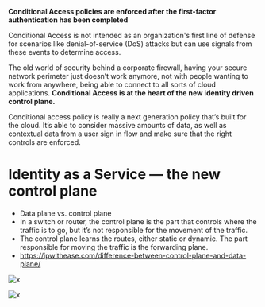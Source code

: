 **Conditional Access policies are enforced after the first-factor authentication has been completed**

Conditional Access is not intended as an organization's first line of defense for scenarios like denial-of-service (DoS) attacks but can use signals from these events to determine access.

The old world of security behind a corporate firewall, having your secure network perimeter just doesn’t work anymore, not with people wanting to work from anywhere, being able to connect to all sorts of cloud applications.
**Conditional Access is at the heart of the new identity driven control plane.**

Conditional access policy is really a next generation policy that’s built for the cloud. It’s able to consider massive amounts of data, as well as contextual data from a user sign in flow and make sure that the right controls are enforced.

# Identity as a Service — the new control plane
  - Data plane vs. control plane
  - In a switch or router, the control plane is the part that controls where the traffic is to go, but it’s not responsible for the movement of the traffic.
  - The control plane learns the routes, either static or dynamic. The part responsible for moving the traffic is the forwarding plane. 
  - https://ipwithease.com/difference-between-control-plane-and-data-plane/ 
  
![x](https://i.imgur.com/cC4JIhI.png)  


![x](https://i.imgur.com/VBPo1rW.jpg)
